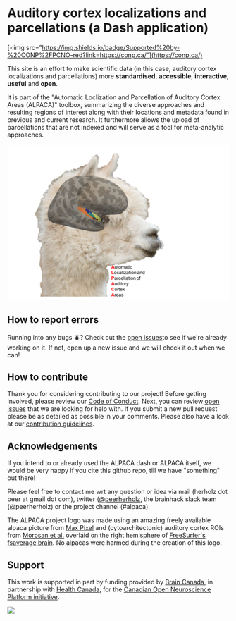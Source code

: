 # Auditory cortex localizations and parcellations (a Dash application)

[<img src=”https://img.shields.io/badge/Supported%20by-%20CONP%2FPCNO-red?link=https://conp.ca/”](https://conp.ca/)

This site is an effort to make scientific data (in this case, auditory cortex localizations and parcellations)
more **standardised**, **accessible**, **interactive**, **useful** and **open**.

It is part of the "Automatic Loclization and Parcellation of Auditory Cortex Areas (ALPACA)" toolbox, summarizing the diverse approaches and resulting regions of interest along with their locations and metadata found in previous and current research. 
It furthermore allows the upload of parcellations that are not indexed and will serve as a tool for meta-analytic approaches.

![alt text](https://github.com/C0C0AN/ALPACA/blob/master/alpaca/resources/img/ALPACA_logo.png)


How to report errors
--------------------
Running into any bugs :beetle:? Check out the [open issues](https://github.com/PeerHerholz/auditory_cortex_parcellations_dash/issues)to see if we're already working on it. If not, open up a new issue and we will check it out when we can!

How to contribute
-----------------
Thank you for considering contributing to our project! Before getting involved, please review our [Code of Conduct](https://github.com/PeerHerholz/auditory_cortex_parcellations_dash/blob/master/CODE_OF_CONDUCT.md). Next, you can review  [open issues](https://github.com/PeerHerholz/auditory_cortex_parcellations_dash/issues) that we are looking for help with. If you submit a new pull request please be as detailed as possible in your comments. Please also have a look at our [contribution guidelines](https://github.com/PeerHerholz/auditory_cortex_parcellations_dash/blob/master/CONTRIBUTING.md).

Acknowledgements
----------------
If you intend to or already used the ALPACA dash or ALPACA itself, we would be very happy if you cite this github repo, till we have "something" out there!


Please feel free to contact me wrt any question or idea via mail (herholz dot peer at gmail dot com), twitter ([@peerherholz](https://twitter.com/peerherholz?lang=eng), the brainhack slack team (@peerherholz) or the project channel (#alpaca). 

The ALPACA project logo was made using an amazing freely available alpaca picture from [Max Pixel](http://maxpixel.freegreatpicture.com/Pako-Mammal-Wool-Vicugna-Pacos-Alpaca-Wool-Alpaca-814953) and (cytoarchitectonic) auditory cortex ROIs from [Morosan et al.](https://www.ncbi.nlm.nih.gov/pubmed/11305897) overlaid on the right hemisphere of [FreeSurfer's fsaverage brain](https://surfer.nmr.mgh.harvard.edu). No alpacas were harmed during the creation of this logo. 

Support
-------
This work is supported in part by funding provided by [Brain Canada](https://braincanada.ca/>), in partnership with [Health Canada](https://www.canada.ca/en/health-canada.html), for the [Canadian Open Neuroscience Platform initiative](https://conp.ca/).

[<img src=”https://conp.ca/wp-content/uploads/elementor/thumbs/logo-2-o5e91uhlc138896v1b03o2dg8nwvxyv3pssdrkjv5a.png”>](https://conp.ca/) 
